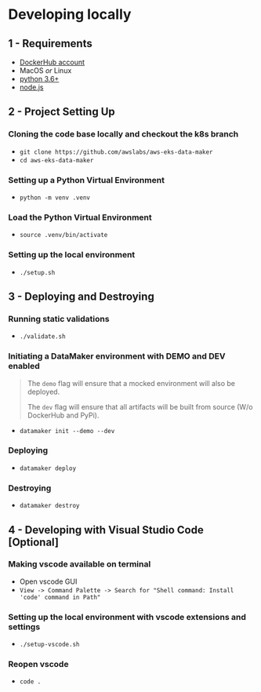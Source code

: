 <!--
#  Copyright Amazon.com, Inc. or its affiliates. All Rights Reserved.
#   
#    Licensed under the Apache License, Version 2.0 (the "License").
#    You may not use this file except in compliance with the License.
#    You may obtain a copy of the License at
#   
#        http://www.apache.org/licenses/LICENSE-2.0
#   
#    Unless required by applicable law or agreed to in writing, software
#    distributed under the License is distributed on an "AS IS" BASIS,
#    WITHOUT WARRANTIES OR CONDITIONS OF ANY KIND, either express or implied.
#    See the License for the specific language governing permissions and
#    limitations under the License.
-->

# Developing locally

## 1 - Requirements

* [DockerHub account](https://hub.docker.com/)
* MacOS *or* Linux
* [python 3.6+](https://www.python.org/)
* [node.js](https://nodejs.org/en/)

## 2 - Project Setting Up

### Cloning the code base locally and checkout the k8s branch

* `git clone https://github.com/awslabs/aws-eks-data-maker`
* `cd aws-eks-data-maker`

### Setting up a Python Virtual Environment

* `python -m venv .venv`

### Load the Python Virtual Environment
* `source .venv/bin/activate`

### Setting up the local environment

* `./setup.sh`

## 3 - Deploying and Destroying

### Running static validations

* `./validate.sh`

### Initiating a DataMaker environment with DEMO and DEV enabled

> The `demo` flag will ensure that a mocked environment will also be deployed.
> 
> The `dev` flag will ensure that all artifacts will be built from source (W/o DockerHub and PyPi).

* `datamaker init --demo --dev`

### Deploying

* `datamaker deploy`

### Destroying

* `datamaker destroy`

## 4 - Developing with Visual Studio Code [Optional]

### Making vscode available on terminal

* Open vscode GUI
* `View -> Command Palette -> Search for "Shell command: Install 'code' command in Path"`

### Setting up the local environment with vscode extensions and settings

* `./setup-vscode.sh`

### Reopen vscode

* `code .`
